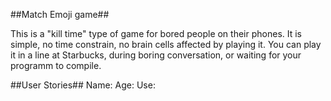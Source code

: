 ##Match Emoji game##

This is a "kill time" type of game for bored people on their phones. It is simple, no time constrain, no brain cells affected by playing it. You can play it in a line at Starbucks, during boring conversation, or waiting for your programm to compile.

##User Stories## 
Name: 
Age: 
Use: